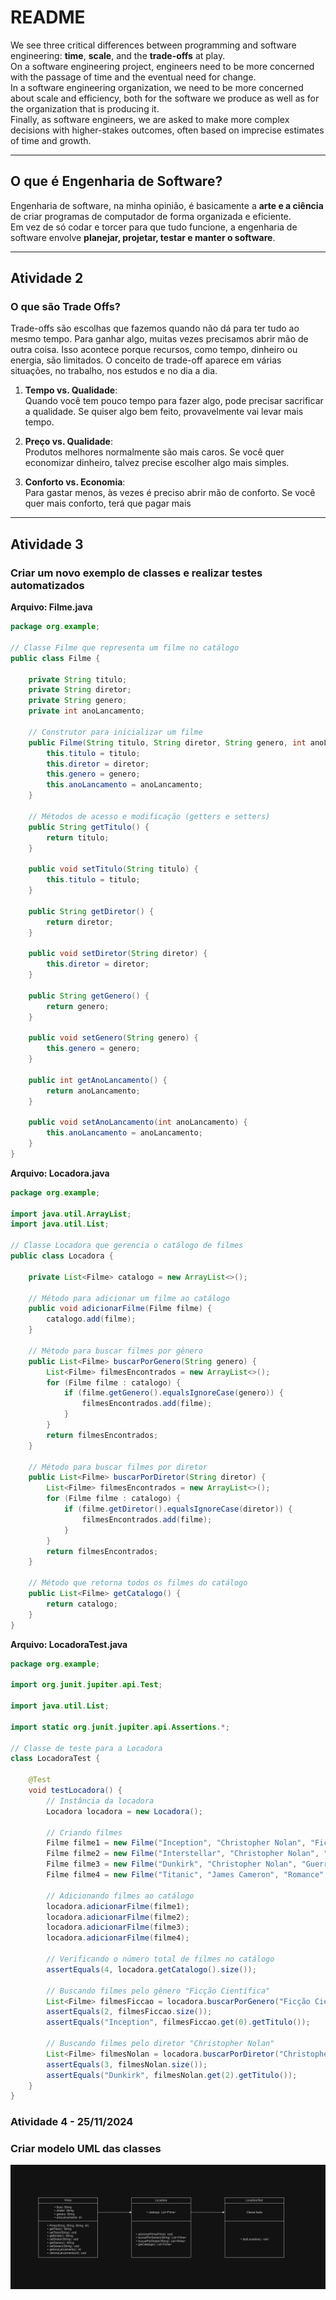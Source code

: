 
# README

We see three critical differences between programming and software engineering: **time**, **scale**, and the **trade-offs** at play.  
On a software engineering project, engineers need to be more concerned with the passage of time and the eventual need for change.  
In a software engineering organization, we need to be more concerned about scale and efficiency, both for the software we produce as well as for the organization that is producing it.  
Finally, as software engineers, we are asked to make more complex decisions with higher-stakes outcomes, often based on imprecise estimates of time and growth.

---

## O que é Engenharia de Software?

Engenharia de software, na minha opinião, é basicamente a **arte e a ciência** de criar programas de computador de forma organizada e eficiente.  
Em vez de só codar e torcer para que tudo funcione, a engenharia de software envolve **planejar, projetar, testar e manter o software**.

---

## Atividade 2

### O que são Trade Offs?

Trade-offs são escolhas que fazemos quando não dá para ter tudo ao mesmo tempo. Para ganhar algo, muitas vezes precisamos abrir mão de outra coisa. Isso acontece porque recursos, como tempo, dinheiro ou energia, são limitados. O conceito de trade-off aparece em várias situações, no trabalho, nos estudos e no dia a dia.

1. **Tempo vs. Qualidade**:  
   Quando você tem pouco tempo para fazer algo, pode precisar sacrificar a qualidade. Se quiser algo bem feito, provavelmente vai levar mais tempo.

2. **Preço vs. Qualidade**:  
   Produtos melhores normalmente são mais caros. Se você quer economizar dinheiro, talvez precise escolher algo mais simples.

3. **Conforto vs. Economia**:  
   Para gastar menos, às vezes é preciso abrir mão de conforto. Se você quer mais conforto, terá que pagar mais

---

## Atividade 3

### Criar um novo exemplo de classes e realizar testes automatizados

**Arquivo: Filme.java**  
```java
package org.example;

// Classe Filme que representa um filme no catálogo
public class Filme {

    private String titulo;
    private String diretor;
    private String genero;
    private int anoLancamento;

    // Construtor para inicializar um filme
    public Filme(String titulo, String diretor, String genero, int anoLancamento) {
        this.titulo = titulo;
        this.diretor = diretor;
        this.genero = genero;
        this.anoLancamento = anoLancamento;
    }

    // Métodos de acesso e modificação (getters e setters)
    public String getTitulo() {
        return titulo;
    }

    public void setTitulo(String titulo) {
        this.titulo = titulo;
    }

    public String getDiretor() {
        return diretor;
    }

    public void setDiretor(String diretor) {
        this.diretor = diretor;
    }

    public String getGenero() {
        return genero;
    }

    public void setGenero(String genero) {
        this.genero = genero;
    }

    public int getAnoLancamento() {
        return anoLancamento;
    }

    public void setAnoLancamento(int anoLancamento) {
        this.anoLancamento = anoLancamento;
    }
}
```

**Arquivo: Locadora.java**  
```java
package org.example;

import java.util.ArrayList;
import java.util.List;

// Classe Locadora que gerencia o catálogo de filmes
public class Locadora {

    private List<Filme> catalogo = new ArrayList<>();

    // Método para adicionar um filme ao catálogo
    public void adicionarFilme(Filme filme) {
        catalogo.add(filme);
    }

    // Método para buscar filmes por gênero
    public List<Filme> buscarPorGenero(String genero) {
        List<Filme> filmesEncontrados = new ArrayList<>();
        for (Filme filme : catalogo) {
            if (filme.getGenero().equalsIgnoreCase(genero)) {
                filmesEncontrados.add(filme);
            }
        }
        return filmesEncontrados;
    }

    // Método para buscar filmes por diretor
    public List<Filme> buscarPorDiretor(String diretor) {
        List<Filme> filmesEncontrados = new ArrayList<>();
        for (Filme filme : catalogo) {
            if (filme.getDiretor().equalsIgnoreCase(diretor)) {
                filmesEncontrados.add(filme);
            }
        }
        return filmesEncontrados;
    }

    // Método que retorna todos os filmes do catálogo
    public List<Filme> getCatalogo() {
        return catalogo;
    }
}
```

**Arquivo: LocadoraTest.java**  
```java
package org.example;

import org.junit.jupiter.api.Test;

import java.util.List;

import static org.junit.jupiter.api.Assertions.*;

// Classe de teste para a Locadora
class LocadoraTest {

    @Test
    void testLocadora() {
        // Instância da locadora
        Locadora locadora = new Locadora();

        // Criando filmes
        Filme filme1 = new Filme("Inception", "Christopher Nolan", "Ficção Científica", 2010);
        Filme filme2 = new Filme("Interstellar", "Christopher Nolan", "Ficção Científica", 2014);
        Filme filme3 = new Filme("Dunkirk", "Christopher Nolan", "Guerra", 2017);
        Filme filme4 = new Filme("Titanic", "James Cameron", "Romance", 1997);

        // Adicionando filmes ao catálogo
        locadora.adicionarFilme(filme1);
        locadora.adicionarFilme(filme2);
        locadora.adicionarFilme(filme3);
        locadora.adicionarFilme(filme4);

        // Verificando o número total de filmes no catálogo
        assertEquals(4, locadora.getCatalogo().size());

        // Buscando filmes pelo gênero "Ficção Científica"
        List<Filme> filmesFiccao = locadora.buscarPorGenero("Ficção Científica");
        assertEquals(2, filmesFiccao.size());
        assertEquals("Inception", filmesFiccao.get(0).getTitulo());

        // Buscando filmes pelo diretor "Christopher Nolan"
        List<Filme> filmesNolan = locadora.buscarPorDiretor("Christopher Nolan");
        assertEquals(3, filmesNolan.size());
        assertEquals("Dunkirk", filmesNolan.get(2).getTitulo());
    }
}
```
###  Atividade 4 - 25/11/2024

### Criar modelo UML das classes

![image](UML-Atividade4.png)

